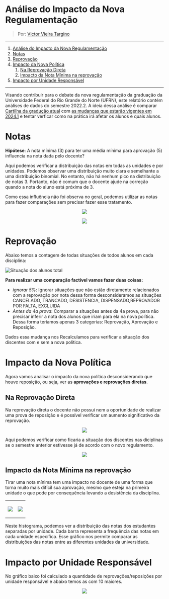 # Análise do Impacto da Nova Regulamentação
> Por: [Victor Vieira Targino](https://victorvieirat.github.io/)
___

1. [Análise do Impacto da Nova Regulamentação](#análise-do-impacto-da-nova-regulamentação)
2. [Notas](#notas)
3. [Reprovação](#reprovação)
4. [Impacto da Nova Política](#impacto-da-nova-política)
   1. [Na Reprovação Direta](#na-reprovação-direta)
   2. [Impacto da Nota Mínima na reprovação](#impacto-da-nota-mínima-na-reprovação)
5. [Impacto por Unidade Responsável](#impacto-por-unidade-responsável)

---


Visando contribuir para o debate da nova regulamentação da graduação da Universidade Federal do Rio Grande do Norte (UFRN), este relatório contém análises de dados do semestre 2022.2. A ideia dessa análise é comparar [Cartilha da gradução atual](https://arquivos.info.ufrn.br/arquivos/2014230053a0961803064f981f2aba6d3/Cartilha_do_novo_regulamento_de_graduao-pginaPROGRAD.pdf) com [as mudanças que estarão vigentes em 2024.1](https://www.ufrn.br/imprensa/noticias/72045/consepe-aprova-novo-regulamento-da-graduacao) e tentar verficar como na prática irá afetar os alunos e quais alunos.



# Notas

**Hipótese**: A nota mínima (3) para ter uma média mínima para aprovação (5) influencia na nota dada pelo docente?


Aqui podemos verificar a distribuição das notas em todas as unidades e por unidades. Podemos observar uma distribuição muito clara e semelhante a uma distribuição binomial. No entanto, não há nenhum pico na distribuição de notas 3. Portanto, não é comum que o docente ajude na correção quando a nota do aluno está próxima de 3.

Como essa influência não foi observa no geral, podemos utilizar as notas para fazer comparações sem precisar fazer esse tratamento.
<p align="center">
  <img src="./fig/notas-total.png" />
</p>

<p align="center">
  <img src="./fig/notas-unidade.png" />
</p>

# Reprovação 
Abaixo temos a contagem de todas situações de todos alunos em cada disciplina:

![Situação dos alunos total](./fig/situacao-real.png)

**Para realizar uma comparação factível vamos fazer duas coisas:**
- *ignorar 5%*: Ignorar situações que não estão diretamente relacionados com a reprovação por nota dessa forma desconsideramos as situações CANCELADO, TRANCADO, DESISTENCIA, DISPENSADO,REPROVADOR POR FALTA, EXCLUIDA
- *Antes da 4a prova*: Comparar a situações antes da 4a prova, para não precisar inferir a nota dos alunos que iriam para ela na nova política. Dessa forma teríamos apenas 3 categorias: Reprovação, Aprovação e Reposição.

Dados essa mudança nos Recalculamos para verificar a situação dos discentes com e sem a nova política. 
# Impacto da Nova Política
Agora vamos analisar o impacto da nova política desconsiderando que houve reposição, ou seja, ver as **aprovações e reprovações diretas**.
## Na Reprovação Direta
Na reprovação direta o docente não possui nem a oportunidade de realizar uma prova de reposição e é possível verificar um aumento significativo da reprovação. 
<p align="center">
  <img src="./fig/kpi-reprovacao.png" />
</p>

Aqui podemos verificar como ficaria a situação dos discentes nas diciplinas se o semestre anterior estivesse já de acordo com o novo regulamento.
<p align="center">
  <img src="./fig/comparacao-reprovacao.png" />
</p>

## Impacto da Nota Mínima na reprovação
Tirar uma nota mínima tem uma impacto no docente de uma forma que torna muito mais difícil sua aprovação, mesmo que esteja na primeira unidade o que pode por consequẽncia levando a desistência da disciplina.

<table>
<tr>
<td>
<p align="center">
  <img src="fig/nota-minima-antes.png" />
</p>

</td>
<td>

<p align="center">
  <img src="fig/nota-minima-atual.png" />
</p>

</td>
</tr>
</table>
Neste histograma, podemos ver a distribuição das notas dos estudantes separadas por unidade. Cada barra representa a frequência das notas em cada unidade específica. Esse gráfico nos permite comparar as distribuições das notas entre as diferentes unidades da universidade.

# Impacto por Unidade Responsável

No gráfico baixo foi calculado a quantidade de reprovações/reposições por unidade responsável e abaixo temos as com 10 maiores.

<p align="center">
  <img src="fig/reprovacao-reposicao-unidade.png"/>
</p>
